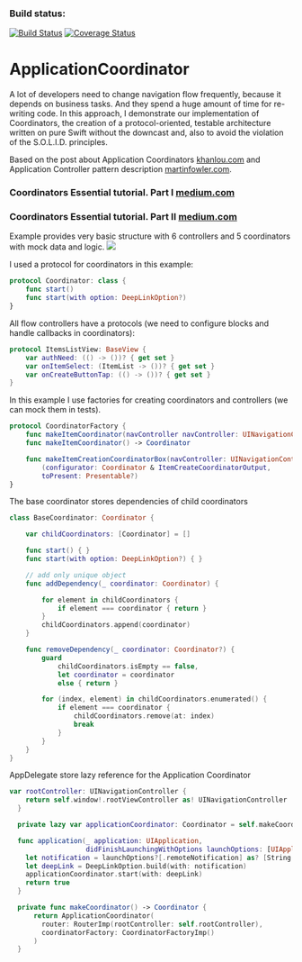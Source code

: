 ### Build status:

[![Build Status](https://api.travis-ci.org/michaeltansg/ApplicationCoordinator.svg?branch=master)](https://travis-ci.org/michaeltansg/ApplicationCoordinator)
[![Coverage Status](https://coveralls.io/repos/github/michaeltansg/ApplicationCoordinator/badge.svg?branch=master)](https://coveralls.io/github/michaeltansg/ApplicationCoordinator?branch=master)

# ApplicationCoordinator
A lot of developers need to change navigation flow frequently, because it depends on business tasks. And they spend a huge amount of time for re-writing code. In this approach, I demonstrate our implementation of Coordinators, the creation of a protocol-oriented, testable architecture written on pure Swift without the downcast and, also to avoid the violation of the S.O.L.I.D. principles.

Based on the post about Application Coordinators [khanlou.com](http://khanlou.com/2015/10/coordinators-redux/) and Application Controller pattern description [martinfowler.com](http://martinfowler.com/eaaCatalog/applicationController.html).


### Coordinators Essential tutorial. Part I [medium.com](https://medium.com/blacklane-engineering/coordinators-essential-tutorial-part-i-376c836e9ba7)

### Coordinators Essential tutorial. Part II [medium.com](https://medium.com/@panovdev/coordinators-essential-tutorial-part-ii-b5ab3eb4a74)


Example provides very basic structure with 6 controllers and 5 coordinators with mock data and logic.
![](/str.jpg)

I used a protocol for coordinators in this example:
```swift
protocol Coordinator: class {
    func start()
    func start(with option: DeepLinkOption?)
}
```
All flow controllers have a protocols (we need to configure blocks and handle callbacks in coordinators):
```swift
protocol ItemsListView: BaseView {
    var authNeed: (() -> ())? { get set }
    var onItemSelect: (ItemList -> ())? { get set }
    var onCreateButtonTap: (() -> ())? { get set }
}
```
In this example I use factories for creating  coordinators and controllers (we can mock them in tests).
```swift
protocol CoordinatorFactory {
    func makeItemCoordinator(navController navController: UINavigationController?) -> Coordinator
    func makeItemCoordinator() -> Coordinator

    func makeItemCreationCoordinatorBox(navController: UINavigationController?) ->
        (configurator: Coordinator & ItemCreateCoordinatorOutput,
        toPresent: Presentable?)
}
```
The base coordinator stores dependencies of child coordinators
```swift
class BaseCoordinator: Coordinator {

    var childCoordinators: [Coordinator] = []

    func start() { }
    func start(with option: DeepLinkOption?) { }

    // add only unique object
    func addDependency(_ coordinator: Coordinator) {

        for element in childCoordinators {
            if element === coordinator { return }
        }
        childCoordinators.append(coordinator)
    }

    func removeDependency(_ coordinator: Coordinator?) {
        guard
            childCoordinators.isEmpty == false,
            let coordinator = coordinator
            else { return }

        for (index, element) in childCoordinators.enumerated() {
            if element === coordinator {
                childCoordinators.remove(at: index)
                break
            }
        }
    }
}
```
AppDelegate store lazy reference for the Application Coordinator
```swift
var rootController: UINavigationController {
    return self.window!.rootViewController as! UINavigationController
  }

  private lazy var applicationCoordinator: Coordinator = self.makeCoordinator()

  func application(_ application: UIApplication,
                   didFinishLaunchingWithOptions launchOptions: [UIApplicationLaunchOptionsKey: Any]?) -> Bool {
    let notification = launchOptions?[.remoteNotification] as? [String: AnyObject]
    let deepLink = DeepLinkOption.build(with: notification)
    applicationCoordinator.start(with: deepLink)
    return true
  }

  private func makeCoordinator() -> Coordinator {
      return ApplicationCoordinator(
        router: RouterImp(rootController: self.rootController),
        coordinatorFactory: CoordinatorFactoryImp()
      )
  }
```
